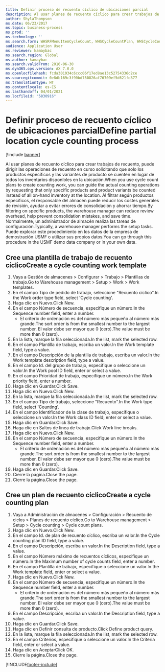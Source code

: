 ```yaml
---
title: Definir proceso de recuento cíclico de ubicaciones parcial
description: Al usar planes de recuento cíclico para crear trabajos de recuento, puede dirigir las operaciones de recuento en curso solicitando que solo los productos específicos y las variantes de producto se cuenten en lugar de todos los inventarios disponibles en la ubicación.
author: ShylaThompson
ms.date: 06/23/2017
ms.topic: business-process
ms.prod: ''
ms.technology: ''
ms.search.form: WHSRFMenuItemCycleCount, WHSCycleCountPlan, WHSCycleCountPlanListPage, WHSWorkTemplateTable
audience: Application User
ms.reviewer: kamaybac
ms.search.region: Global
ms.author: kamaybac
ms.search.validFrom: 2016-06-30
ms.dyn365.ops.version: AX 7.0.0
ms.openlocfilehash: fcda301934c6ccc06f17ed8ae13c52754336d2ce
ms.sourcegitcommit: 0e8db169c3f90bd750826af76709ef5d621fd377
ms.translationtype: HT
ms.contentlocale: es-ES
ms.lasthandoff: 04/01/2021
ms.locfileid: "5830916"
---
```

# <a name="define-partial-location-cycle-counting-process"></a><span data-ttu-id="fe8b4-103">Definir proceso de recuento cíclico de ubicaciones parcial</span><span class="sxs-lookup"><span data-stu-id="fe8b4-103">Define partial location cycle counting process</span></span> 

[!include [banner](../../includes/banner.md)]

<span data-ttu-id="fe8b4-104">Al usar planes de recuento cíclico para crear trabajos de recuento, puede dirigir las operaciones de recuento en curso solicitando que solo los productos específicos y las variantes de producto se cuenten en lugar de todos los inventarios disponibles en la ubicación.</span><span class="sxs-lookup"><span data-stu-id="fe8b4-104">When you use cycle count plans to create counting work, you can guide the actual counting operations by requesting that only specific products and product variants be counted instead of all on-hand inventory at the location.</span></span> <span data-ttu-id="fe8b4-105">Al filtrar según productos específicos, el responsable del almacén puede reducir los costes generales de revisión, ayudar a evitar errores de consolidación y ahorrar tiempo.</span><span class="sxs-lookup"><span data-stu-id="fe8b4-105">By filtering on specific products, the warehouse manager can reduce review overhead, help prevent consolidation mistakes, and save time.</span></span> <span data-ttu-id="fe8b4-106">Normalmente, un administrador de almacén realiza las tareas de configuración.</span><span class="sxs-lookup"><span data-stu-id="fe8b4-106">Typically, a warehouse manager performs the setup tasks.</span></span> <span data-ttu-id="fe8b4-107">Puede explorar este procedimiento en los datos de la empresa de demostración USMF o utilizar sus propios datos.</span><span class="sxs-lookup"><span data-stu-id="fe8b4-107">You can go through this procedure in the USMF demo data company or in your own data.</span></span>


## <a name="create-a-cycle-counting-work-template"></a><span data-ttu-id="fe8b4-108">Cree una plantilla de trabajo de recuento cíclico</span><span class="sxs-lookup"><span data-stu-id="fe8b4-108">Create a cycle counting work template</span></span>
1. <span data-ttu-id="fe8b4-109">Vaya a Gestión de almacenes > Configurar > Trabajo > Plantillas de trabajo.</span><span class="sxs-lookup"><span data-stu-id="fe8b4-109">Go to Warehouse management > Setup > Work > Work templates.</span></span>
2. <span data-ttu-id="fe8b4-110">En el campo Tipo de pedido de trabajo, seleccione "Recuento cíclico".</span><span class="sxs-lookup"><span data-stu-id="fe8b4-110">In the Work order type field, select 'Cycle counting'.</span></span>
3. <span data-ttu-id="fe8b4-111">Haga clic en Nuevo.</span><span class="sxs-lookup"><span data-stu-id="fe8b4-111">Click New.</span></span>
4. <span data-ttu-id="fe8b4-112">En el campo Número de secuencia, especifique un número.</span><span class="sxs-lookup"><span data-stu-id="fe8b4-112">In the Sequence number field, enter a number.</span></span>
    * <span data-ttu-id="fe8b4-113">El criterio de ordenación es del número más pequeño al número más grande.</span><span class="sxs-lookup"><span data-stu-id="fe8b4-113">The sort order is from the smallest number to the largest number.</span></span> <span data-ttu-id="fe8b4-114">El valor debe ser mayor que 0 (cero).</span><span class="sxs-lookup"><span data-stu-id="fe8b4-114">The value must be more than 0 (zero).</span></span>  
5. <span data-ttu-id="fe8b4-115">En la lista, marque la fila seleccionada.</span><span class="sxs-lookup"><span data-stu-id="fe8b4-115">In the list, mark the selected row.</span></span>
6. <span data-ttu-id="fe8b4-116">En el campo Plantilla de trabajo, escriba un valor.</span><span class="sxs-lookup"><span data-stu-id="fe8b4-116">In the Work template field, type a value.</span></span>
7. <span data-ttu-id="fe8b4-117">En el campo Descripción de la plantilla de trabajo, escriba un valor.</span><span class="sxs-lookup"><span data-stu-id="fe8b4-117">In the Work template description field, type a value.</span></span>
8. <span data-ttu-id="fe8b4-118">En el campo Id. del grupo de trabajo, especifique o seleccione un valor.</span><span class="sxs-lookup"><span data-stu-id="fe8b4-118">In the Work pool ID field, enter or select a value.</span></span>
9. <span data-ttu-id="fe8b4-119">En el campo Prioridad de trabajo, especifique un número.</span><span class="sxs-lookup"><span data-stu-id="fe8b4-119">In the Work priority field, enter a number.</span></span>
10. <span data-ttu-id="fe8b4-120">Haga clic en Guardar.</span><span class="sxs-lookup"><span data-stu-id="fe8b4-120">Click Save.</span></span>
11. <span data-ttu-id="fe8b4-121">Haga clic en Nuevo.</span><span class="sxs-lookup"><span data-stu-id="fe8b4-121">Click New.</span></span>
12. <span data-ttu-id="fe8b4-122">En la lista, marque la fila seleccionada.</span><span class="sxs-lookup"><span data-stu-id="fe8b4-122">In the list, mark the selected row.</span></span>
13. <span data-ttu-id="fe8b4-123">En el campo Tipo de trabajo, seleccione "Recuento".</span><span class="sxs-lookup"><span data-stu-id="fe8b4-123">In the Work type field, select 'Counting'.</span></span>
14. <span data-ttu-id="fe8b4-124">En el campo Identificador de la clase de trabajo, especifique o seleccione un valor.</span><span class="sxs-lookup"><span data-stu-id="fe8b4-124">In the Work class ID field, enter or select a value.</span></span>
15. <span data-ttu-id="fe8b4-125">Haga clic en Guardar.</span><span class="sxs-lookup"><span data-stu-id="fe8b4-125">Click Save.</span></span>
16. <span data-ttu-id="fe8b4-126">Haga clic en Saltos de línea de trabajo.</span><span class="sxs-lookup"><span data-stu-id="fe8b4-126">Click Work line breaks.</span></span>
17. <span data-ttu-id="fe8b4-127">Haga clic en Nuevo.</span><span class="sxs-lookup"><span data-stu-id="fe8b4-127">Click New.</span></span>
18. <span data-ttu-id="fe8b4-128">En el campo Número de secuencia, especifique un número.</span><span class="sxs-lookup"><span data-stu-id="fe8b4-128">In the Sequence number field, enter a number.</span></span>
    * <span data-ttu-id="fe8b4-129">El criterio de ordenación es del número más pequeño al número más grande.</span><span class="sxs-lookup"><span data-stu-id="fe8b4-129">The sort order is from the smallest number to the largest number.</span></span> <span data-ttu-id="fe8b4-130">El valor debe ser mayor que 0 (cero).</span><span class="sxs-lookup"><span data-stu-id="fe8b4-130">The value must be more than 0 (zero).</span></span>  
19. <span data-ttu-id="fe8b4-131">Haga clic en Guardar.</span><span class="sxs-lookup"><span data-stu-id="fe8b4-131">Click Save.</span></span>
20. <span data-ttu-id="fe8b4-132">Cierre la página.</span><span class="sxs-lookup"><span data-stu-id="fe8b4-132">Close the page.</span></span>
21. <span data-ttu-id="fe8b4-133">Cierre la página.</span><span class="sxs-lookup"><span data-stu-id="fe8b4-133">Close the page.</span></span>

## <a name="create-a-cycle-counting-plan"></a><span data-ttu-id="fe8b4-134">Cree un plan de recuento cíclico</span><span class="sxs-lookup"><span data-stu-id="fe8b4-134">Create a cycle counting plan</span></span>
1. <span data-ttu-id="fe8b4-135">Vaya a Administración de almacenes > Configuración > Recuento de ciclos > Planes de recuento cíclico.</span><span class="sxs-lookup"><span data-stu-id="fe8b4-135">Go to Warehouse management > Setup > Cycle counting > Cycle count plans.</span></span>
2. <span data-ttu-id="fe8b4-136">Haga clic en Nuevo.</span><span class="sxs-lookup"><span data-stu-id="fe8b4-136">Click New.</span></span>
3. <span data-ttu-id="fe8b4-137">En el campo Id. de plan de recuento cíclico, escriba un valor.</span><span class="sxs-lookup"><span data-stu-id="fe8b4-137">In the Cycle counting plan ID field, type a value.</span></span>
4. <span data-ttu-id="fe8b4-138">En el campo Descripción, escriba un valor.</span><span class="sxs-lookup"><span data-stu-id="fe8b4-138">In the Description field, type a value.</span></span>
5. <span data-ttu-id="fe8b4-139">En el campo Número máximo de recuentos cíclicos, especifique un número.</span><span class="sxs-lookup"><span data-stu-id="fe8b4-139">In the Maximum number of cycle counts field, enter a number.</span></span>
6. <span data-ttu-id="fe8b4-140">En el campo Plantilla de trabajo, especifique o seleccione un valor.</span><span class="sxs-lookup"><span data-stu-id="fe8b4-140">In the Work template field, enter or select a value.</span></span>
7. <span data-ttu-id="fe8b4-141">Haga clic en Nuevo.</span><span class="sxs-lookup"><span data-stu-id="fe8b4-141">Click New.</span></span>
8. <span data-ttu-id="fe8b4-142">En el campo Número de secuencia, especifique un número.</span><span class="sxs-lookup"><span data-stu-id="fe8b4-142">In the Sequence number field, enter a number.</span></span>
    * <span data-ttu-id="fe8b4-143">El criterio de ordenación es del número más pequeño al número más grande.</span><span class="sxs-lookup"><span data-stu-id="fe8b4-143">The sort order is from the smallest number to the largest number.</span></span> <span data-ttu-id="fe8b4-144">El valor debe ser mayor que 0 (cero).</span><span class="sxs-lookup"><span data-stu-id="fe8b4-144">The value must be more than 0 (zero).</span></span>  
9. <span data-ttu-id="fe8b4-145">En el campo Descripción, escriba un valor.</span><span class="sxs-lookup"><span data-stu-id="fe8b4-145">In the Description field, type a value.</span></span>
10. <span data-ttu-id="fe8b4-146">Haga clic en Guardar.</span><span class="sxs-lookup"><span data-stu-id="fe8b4-146">Click Save.</span></span>
11. <span data-ttu-id="fe8b4-147">Haga clic en Definir consulta de producto.</span><span class="sxs-lookup"><span data-stu-id="fe8b4-147">Click Define product query.</span></span>
12. <span data-ttu-id="fe8b4-148">En la lista, marque la fila seleccionada.</span><span class="sxs-lookup"><span data-stu-id="fe8b4-148">In the list, mark the selected row.</span></span>
13. <span data-ttu-id="fe8b4-149">En el campo Criterios, especifique o seleccione un valor.</span><span class="sxs-lookup"><span data-stu-id="fe8b4-149">In the Criteria field, enter or select a value.</span></span>
14. <span data-ttu-id="fe8b4-150">Haga clic en Aceptar</span><span class="sxs-lookup"><span data-stu-id="fe8b4-150">Click OK.</span></span>
15. <span data-ttu-id="fe8b4-151">Cierre la página.</span><span class="sxs-lookup"><span data-stu-id="fe8b4-151">Close the page.</span></span>



[!INCLUDE[footer-include](../../../includes/footer-banner.md)]